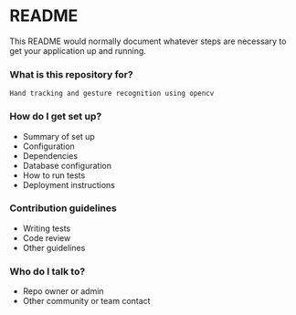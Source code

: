 # README #

This README would normally document whatever steps are necessary to get your application up and running.

### What is this repository for? ###

	Hand tracking and gesture recognition using opencv
	

### How do I get set up? ###

* Summary of set up
* Configuration
* Dependencies
* Database configuration
* How to run tests
* Deployment instructions

### Contribution guidelines ###

* Writing tests
* Code review
* Other guidelines

### Who do I talk to? ###

* Repo owner or admin
* Other community or team contact